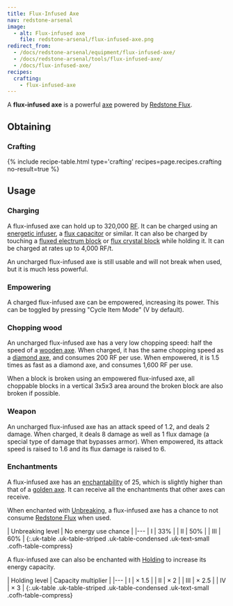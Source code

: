 ```yaml
---
title: Flux-Infused Axe
nav: redstone-arsenal
image:
  - alt: Flux-infused axe
    file: redstone-arsenal/flux-infused-axe.png
redirect_from:
  - /docs/redstone-arsenal/equipment/flux-infused-axe/
  - /docs/redstone-arsenal/tools/flux-infused-axe/
  - /docs/flux-infused-axe/
recipes:
  crafting:
    - flux-infused-axe
---
```


A **flux-infused axe** is a powerful [axe](https://minecraft.gamepedia.com/Axe)
powered by [Redstone Flux](/docs/redstone-flux/).


Obtaining
---------

### Crafting
{% include recipe-table.html type='crafting' recipes=page.recipes.crafting no-result=true %}


Usage
-----

### Charging
A flux-infused axe can hold up to 320,000 [RF](/docs/redstone-flux/). It can be
charged using an [energetic infuser](/docs/thermal-expansion/energetic-infuser/), a [flux
capacitor](/docs/thermal-expansion/flux-capacitor/) or similar. It can also be charged by touching
a [fluxed electrum block](/docs/redstone-arsenal/fluxed-electrum-block/) or [flux crystal
block](/docs/redstone-arsenal/flux-crystal-block) while holding it. It can be charged at rates up
to 4,000 RF/t.

An uncharged flux-infused axe is still usable and will not break when used, but
it is much less powerful.

### Empowering
A charged flux-infused axe can be empowered, increasing its power. This can be
toggled by pressing "Cycle Item Mode" (V by default).

### Chopping wood
An uncharged flux-infused axe has a very low chopping speed: half the speed of a
[wooden axe](https://minecraft.gamepedia.com/Wooden_Axe). When charged, it has
the same chopping speed as a [diamond
axe](https://minecraft.gamepedia.com/Diamond_Axe), and consumes 200 RF per use.
When empowered, it is 1.5 times as fast as a diamond axe, and consumes 1,600 RF
per use.

When a block is broken using an empowered flux-infused axe, all choppable blocks
in a vertical 3x5x3 area around the broken block are also broken if possible.

### Weapon
An uncharged flux-infused axe has an attack speed of 1.2, and deals 2 damage.
When charged, it deals 8 damage as well as 1 flux damage (a special type of
damage that bypasses armor). When empowered, its attack speed is raised to 1.6
and its flux damage is raised to 6.

### Enchantments
A flux-infused axe has an
[enchantability](https://minecraft.gamepedia.com/Enchantability) of 25, which is
slightly higher than that of a [golden
axe](https://minecraft.gamepedia.com/Golden_Axe). It can receive all the
enchantments that other axes can receive.

When enchanted with [Unbreaking](https://minecraft.gamepedia.com/Unbreaking), a
flux-infused axe has a chance to not consume [Redstone
Flux](/docs/redstone-flux/) when used.

| Unbreaking level | No energy use chance |
|---
| I | 33% |
| II | 50% |
| III | 60% |
{:.uk-table .uk-table-striped .uk-table-condensed .uk-text-small .cofh-table-compress}

A flux-infused axe can also be enchanted with [Holding](/docs/cofh-core/holding/) to
increase its energy capacity.

| Holding level | Capacity multiplier |
|---
| I | × 1.5 |
| II | × 2 |
| III | × 2.5 |
| IV | × 3 |
{:.uk-table .uk-table-striped .uk-table-condensed .uk-text-small .cofh-table-compress}
